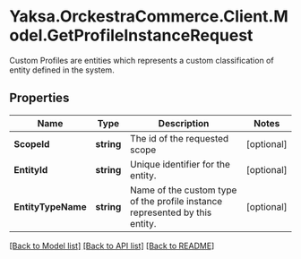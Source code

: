# Yaksa.OrckestraCommerce.Client.Model.GetProfileInstanceRequest
Custom Profiles are entities which represents a custom classification of entity defined in the system.

## Properties

Name | Type | Description | Notes
------------ | ------------- | ------------- | -------------
**ScopeId** | **string** | The id of the requested scope | [optional] 
**EntityId** | **string** | Unique identifier for the entity. | [optional] 
**EntityTypeName** | **string** | Name of the custom type of the profile instance represented by this entity. | [optional] 

[[Back to Model list]](../README.md#documentation-for-models) [[Back to API list]](../README.md#documentation-for-api-endpoints) [[Back to README]](../README.md)

